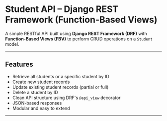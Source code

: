 #  Student API – Django REST Framework (Function-Based Views)

A simple RESTful API built using **Django REST Framework (DRF)** with **Function-Based Views (FBV)** to perform CRUD operations on a `Student` model.

---

##  Features

- Retrieve all students or a specific student by ID
- Create new student records
- Update existing student records (partial or full)
- Delete a student by ID
- Clean API structure using DRF's `@api_view` decorator
- JSON-based responses
- Modular and easy to extend

---
